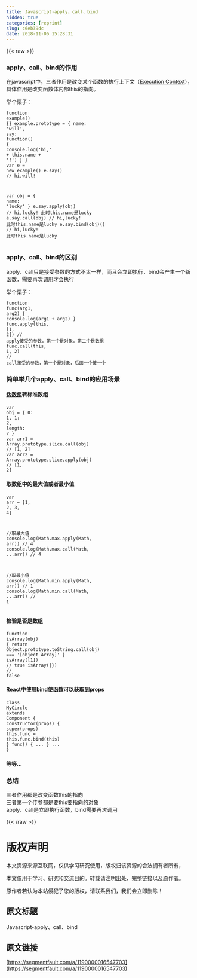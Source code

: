 ```yaml
---
title: Javascript-apply、call、bind
hidden: true
categories: [reprint]
slug: c6eb39dc
date: 2018-11-06 15:28:31
---
```


{{< raw >}}
<h3 id="articleHeader0">apply&#x3001;call&#x3001;bind&#x7684;&#x4F5C;&#x7528;</h3><p>&#x5728;javascript&#x4E2D;&#xFF0C;&#x4E09;&#x8005;&#x4F5C;&#x7528;&#x662F;&#x6539;&#x53D8;&#x67D0;&#x4E2A;&#x51FD;&#x6570;&#x7684;&#x6267;&#x884C;&#x4E0A;&#x4E0B;&#x6587;&#xFF08;<a href="https://www.ecma-international.org/ecma-262/5.1/#sec-10.3" rel="nofollow noreferrer" target="_blank">Execution Context</a>&#xFF09;&#xFF0C;&#x5177;&#x4F53;&#x4F5C;&#x7528;&#x662F;&#x6539;&#x53D8;&#x51FD;&#x6570;&#x4F53;&#x5185;&#x90E8;this&#x7684;&#x6307;&#x5411;&#x3002;</p><p>&#x4E3E;&#x4E2A;&#x6817;&#x5B50;&#xFF1A;</p><div class="widget-codetool" style="display:none"><div class="widget-codetool--inner"><span class="selectCode code-tool" data-toggle="tooltip" data-placement="top" title="" data-original-title="&#x5168;&#x9009;"></span> <span type="button" class="copyCode code-tool" data-toggle="tooltip" data-placement="top" data-clipboard-text="function example() {}
example.prototype = {
    name: &apos;will&apos;,
    say: function() {
        console.log(&apos;hi,&apos; + this.name + &apos;!&apos;)
    }
}
var e = new example()
e.say() // hi,will!

var obj = {
    name: &apos;lucky&apos;
}
e.say.apply(obj) // hi,lucky! &#x6B64;&#x65F6;this.name&#x662F;lucky
e.say.call(obj) // hi,lucky! &#x6B64;&#x65F6;this.name&#x662F;lucky
e.say.bind(obj)() // hi,lucky! &#x6B64;&#x65F6;this.name&#x662F;lucky" title="" data-original-title="&#x590D;&#x5236;"></span> <span type="button" class="saveToNote code-tool" data-toggle="tooltip" data-placement="top" title="" data-original-title="&#x653E;&#x8FDB;&#x7B14;&#x8BB0;"></span></div></div><pre class="javascript hljs"><code class="javascript"><span class="hljs-function"><span class="hljs-keyword">function</span> <span class="hljs-title">example</span>(<span class="hljs-params"></span>) </span>{}
example.prototype = {
    <span class="hljs-attr">name</span>: <span class="hljs-string">&apos;will&apos;</span>,
    <span class="hljs-attr">say</span>: <span class="hljs-function"><span class="hljs-keyword">function</span>(<span class="hljs-params"></span>) </span>{
        <span class="hljs-built_in">console</span>.log(<span class="hljs-string">&apos;hi,&apos;</span> + <span class="hljs-keyword">this</span>.name + <span class="hljs-string">&apos;!&apos;</span>)
    }
}
<span class="hljs-keyword">var</span> e = <span class="hljs-keyword">new</span> example()
e.say() <span class="hljs-comment">// hi,will!</span>

<span class="hljs-keyword">var</span> obj = {
    <span class="hljs-attr">name</span>: <span class="hljs-string">&apos;lucky&apos;</span>
}
e.say.apply(obj) <span class="hljs-comment">// hi,lucky! &#x6B64;&#x65F6;this.name&#x662F;lucky</span>
e.say.call(obj) <span class="hljs-comment">// hi,lucky! &#x6B64;&#x65F6;this.name&#x662F;lucky</span>
e.say.bind(obj)() <span class="hljs-comment">// hi,lucky! &#x6B64;&#x65F6;this.name&#x662F;lucky</span></code></pre><h3 id="articleHeader1">apply&#x3001;call&#x3001;bind&#x7684;&#x533A;&#x522B;</h3><p>apply&#x3001;call&#x53EA;&#x662F;&#x63A5;&#x53D7;&#x53C2;&#x6570;&#x7684;&#x65B9;&#x5F0F;&#x4E0D;&#x592A;&#x4E00;&#x6837;&#xFF0C;&#x800C;&#x4E14;&#x4F1A;&#x7ACB;&#x5373;&#x6267;&#x884C;&#xFF0C;bind&#x4F1A;&#x4EA7;&#x751F;&#x4E00;&#x4E2A;&#x65B0;&#x51FD;&#x6570;&#xFF0C;&#x9700;&#x8981;&#x518D;&#x6B21;&#x8C03;&#x7528;&#x624D;&#x4F1A;&#x6267;&#x884C;</p><p>&#x4E3E;&#x4E2A;&#x6817;&#x5B50;&#xFF1A;</p><div class="widget-codetool" style="display:none"><div class="widget-codetool--inner"><span class="selectCode code-tool" data-toggle="tooltip" data-placement="top" title="" data-original-title="&#x5168;&#x9009;"></span> <span type="button" class="copyCode code-tool" data-toggle="tooltip" data-placement="top" data-clipboard-text="function func(arg1, arg2) {
    console.log(arg1 + arg2)
}
func.apply(this, [1, 2]) // apply&#x63A5;&#x53D7;&#x7684;&#x53C2;&#x6570;&#xFF0C;&#x7B2C;&#x4E00;&#x4E2A;&#x662F;&#x5BF9;&#x8C61;&#xFF0C;&#x7B2C;&#x4E8C;&#x4E2A;&#x662F;&#x6570;&#x7EC4;
func.call(this, 1, 2) // call&#x63A5;&#x53D7;&#x7684;&#x53C2;&#x6570;&#xFF0C;&#x7B2C;&#x4E00;&#x4E2A;&#x662F;&#x5BF9;&#x8C61;&#xFF0C;&#x540E;&#x9762;&#x4E00;&#x4E2A;&#x63A5;&#x4E00;&#x4E2A;" title="" data-original-title="&#x590D;&#x5236;"></span> <span type="button" class="saveToNote code-tool" data-toggle="tooltip" data-placement="top" title="" data-original-title="&#x653E;&#x8FDB;&#x7B14;&#x8BB0;"></span></div></div><pre class="javascript hljs"><code class="javascript"><span class="hljs-function"><span class="hljs-keyword">function</span> <span class="hljs-title">func</span>(<span class="hljs-params">arg1, arg2</span>) </span>{
    <span class="hljs-built_in">console</span>.log(arg1 + arg2)
}
func.apply(<span class="hljs-keyword">this</span>, [<span class="hljs-number">1</span>, <span class="hljs-number">2</span>]) <span class="hljs-comment">// apply&#x63A5;&#x53D7;&#x7684;&#x53C2;&#x6570;&#xFF0C;&#x7B2C;&#x4E00;&#x4E2A;&#x662F;&#x5BF9;&#x8C61;&#xFF0C;&#x7B2C;&#x4E8C;&#x4E2A;&#x662F;&#x6570;&#x7EC4;</span>
func.call(<span class="hljs-keyword">this</span>, <span class="hljs-number">1</span>, <span class="hljs-number">2</span>) <span class="hljs-comment">// call&#x63A5;&#x53D7;&#x7684;&#x53C2;&#x6570;&#xFF0C;&#x7B2C;&#x4E00;&#x4E2A;&#x662F;&#x5BF9;&#x8C61;&#xFF0C;&#x540E;&#x9762;&#x4E00;&#x4E2A;&#x63A5;&#x4E00;&#x4E2A;</span></code></pre><h3 id="articleHeader2">&#x7B80;&#x5355;&#x4E3E;&#x51E0;&#x4E2A;apply&#x3001;call&#x3001;bind&#x7684;&#x5E94;&#x7528;&#x573A;&#x666F;</h3><h4><a href="http://tongxu.tech/2018/09/27/Javascript-%E4%BC%AA%E6%95%B0%E7%BB%84/" rel="nofollow noreferrer" target="_blank">&#x4F2A;&#x6570;&#x7EC4;</a>&#x8F6C;&#x6807;&#x51C6;&#x6570;&#x7EC4;</h4><div class="widget-codetool" style="display:none"><div class="widget-codetool--inner"><span class="selectCode code-tool" data-toggle="tooltip" data-placement="top" title="" data-original-title="&#x5168;&#x9009;"></span> <span type="button" class="copyCode code-tool" data-toggle="tooltip" data-placement="top" data-clipboard-text="var obj = {
    0: 1,
    1: 2,
    length: 2
}
var arr1 = Array.prototype.slice.call(obj) // [1, 2]
var arr2 = Array.prototype.slice.apply(obj) // [1, 2]" title="" data-original-title="&#x590D;&#x5236;"></span> <span type="button" class="saveToNote code-tool" data-toggle="tooltip" data-placement="top" title="" data-original-title="&#x653E;&#x8FDB;&#x7B14;&#x8BB0;"></span></div></div><pre class="javascript hljs"><code class="javascript"><span class="hljs-keyword">var</span> obj = {
    <span class="hljs-number">0</span>: <span class="hljs-number">1</span>,
    <span class="hljs-number">1</span>: <span class="hljs-number">2</span>,
    <span class="hljs-attr">length</span>: <span class="hljs-number">2</span>
}
<span class="hljs-keyword">var</span> arr1 = <span class="hljs-built_in">Array</span>.prototype.slice.call(obj) <span class="hljs-comment">// [1, 2]</span>
<span class="hljs-keyword">var</span> arr2 = <span class="hljs-built_in">Array</span>.prototype.slice.apply(obj) <span class="hljs-comment">// [1, 2]</span></code></pre><h4>&#x53D6;&#x6570;&#x7EC4;&#x4E2D;&#x7684;&#x6700;&#x5927;&#x503C;&#x6216;&#x8005;&#x6700;&#x5C0F;&#x503C;</h4><div class="widget-codetool" style="display:none"><div class="widget-codetool--inner"><span class="selectCode code-tool" data-toggle="tooltip" data-placement="top" title="" data-original-title="&#x5168;&#x9009;"></span> <span type="button" class="copyCode code-tool" data-toggle="tooltip" data-placement="top" data-clipboard-text="var arr = [1, 2, 3, 4]

//&#x53D6;&#x6700;&#x5927;&#x503C;
console.log(Math.max.apply(Math, arr)) // 4
console.log(Math.max.call(Math, ...arr)) // 4

//&#x53D6;&#x6700;&#x5C0F;&#x503C;
console.log(Math.min.apply(Math, arr)) // 1
console.log(Math.min.call(Math, ...arr)) // 1" title="" data-original-title="&#x590D;&#x5236;"></span> <span type="button" class="saveToNote code-tool" data-toggle="tooltip" data-placement="top" title="" data-original-title="&#x653E;&#x8FDB;&#x7B14;&#x8BB0;"></span></div></div><pre class="javascript hljs"><code class="javascript"><span class="hljs-keyword">var</span> arr = [<span class="hljs-number">1</span>, <span class="hljs-number">2</span>, <span class="hljs-number">3</span>, <span class="hljs-number">4</span>]

<span class="hljs-comment">//&#x53D6;&#x6700;&#x5927;&#x503C;</span>
<span class="hljs-built_in">console</span>.log(<span class="hljs-built_in">Math</span>.max.apply(<span class="hljs-built_in">Math</span>, arr)) <span class="hljs-comment">// 4</span>
<span class="hljs-built_in">console</span>.log(<span class="hljs-built_in">Math</span>.max.call(<span class="hljs-built_in">Math</span>, ...arr)) <span class="hljs-comment">// 4</span>

<span class="hljs-comment">//&#x53D6;&#x6700;&#x5C0F;&#x503C;</span>
<span class="hljs-built_in">console</span>.log(<span class="hljs-built_in">Math</span>.min.apply(<span class="hljs-built_in">Math</span>, arr)) <span class="hljs-comment">// 1</span>
<span class="hljs-built_in">console</span>.log(<span class="hljs-built_in">Math</span>.min.call(<span class="hljs-built_in">Math</span>, ...arr)) <span class="hljs-comment">// 1</span></code></pre><h4>&#x68C0;&#x9A8C;&#x662F;&#x5426;&#x662F;&#x6570;&#x7EC4;</h4><div class="widget-codetool" style="display:none"><div class="widget-codetool--inner"><span class="selectCode code-tool" data-toggle="tooltip" data-placement="top" title="" data-original-title="&#x5168;&#x9009;"></span> <span type="button" class="copyCode code-tool" data-toggle="tooltip" data-placement="top" data-clipboard-text="function isArray(obj) {
    return Object.prototype.toString.call(obj) === &apos;[object Array]&apos;
}
isArray([1]) // true
isArray({}) // false" title="" data-original-title="&#x590D;&#x5236;"></span> <span type="button" class="saveToNote code-tool" data-toggle="tooltip" data-placement="top" title="" data-original-title="&#x653E;&#x8FDB;&#x7B14;&#x8BB0;"></span></div></div><pre class="javascript hljs"><code class="javascript"><span class="hljs-function"><span class="hljs-keyword">function</span> <span class="hljs-title">isArray</span>(<span class="hljs-params">obj</span>) </span>{
    <span class="hljs-keyword">return</span> <span class="hljs-built_in">Object</span>.prototype.toString.call(obj) === <span class="hljs-string">&apos;[object Array]&apos;</span>
}
isArray([<span class="hljs-number">1</span>]) <span class="hljs-comment">// true</span>
isArray({}) <span class="hljs-comment">// false</span></code></pre><h4>React&#x4E2D;&#x4F7F;&#x7528;bind&#x4F7F;&#x51FD;&#x6570;&#x53EF;&#x4EE5;&#x83B7;&#x53D6;&#x5230;props</h4><div class="widget-codetool" style="display:none"><div class="widget-codetool--inner"><span class="selectCode code-tool" data-toggle="tooltip" data-placement="top" title="" data-original-title="&#x5168;&#x9009;"></span> <span type="button" class="copyCode code-tool" data-toggle="tooltip" data-placement="top" data-clipboard-text="class MyCircle extends Component {
    constructor(props) {
        super(props)
        this.func = this.func.bind(this)
    }
    func() {
        ...
    }
    ...
}" title="" data-original-title="&#x590D;&#x5236;"></span> <span type="button" class="saveToNote code-tool" data-toggle="tooltip" data-placement="top" title="" data-original-title="&#x653E;&#x8FDB;&#x7B14;&#x8BB0;"></span></div></div><pre class="javascript hljs"><code class="javascript"><span class="hljs-class"><span class="hljs-keyword">class</span> <span class="hljs-title">MyCircle</span> <span class="hljs-keyword">extends</span> <span class="hljs-title">Component</span> </span>{
    <span class="hljs-keyword">constructor</span>(props) {
        <span class="hljs-keyword">super</span>(props)
        <span class="hljs-keyword">this</span>.func = <span class="hljs-keyword">this</span>.func.bind(<span class="hljs-keyword">this</span>)
    }
    func() {
        ...
    }
    ...
}</code></pre><h4>&#x7B49;&#x7B49;...</h4><h3 id="articleHeader3">&#x603B;&#x7ED3;</h3><p>&#x4E09;&#x8005;&#x4F5C;&#x7528;&#x90FD;&#x662F;&#x6539;&#x53D8;&#x51FD;&#x6570;this&#x7684;&#x6307;&#x5411;<br>&#x4E09;&#x8005;&#x7B2C;&#x4E00;&#x4E2A;&#x4F20;&#x53C2;&#x90FD;&#x662F;&#x8981;this&#x8981;&#x6307;&#x5411;&#x7684;&#x5BF9;&#x8C61;<br>apply&#x3001;call&#x662F;&#x7ACB;&#x5373;&#x6267;&#x884C;&#x51FD;&#x6570;&#xFF0C;bind&#x9700;&#x8981;&#x518D;&#x6B21;&#x8C03;&#x7528;</p>
{{< /raw >}}

# 版权声明
本文资源来源互联网，仅供学习研究使用，版权归该资源的合法拥有者所有，

本文仅用于学习、研究和交流目的。转载请注明出处、完整链接以及原作者。 

原作者若认为本站侵犯了您的版权，请联系我们，我们会立即删除！

## 原文标题
Javascript-apply、call、bind

## 原文链接
[https://segmentfault.com/a/1190000016547703](https://segmentfault.com/a/1190000016547703)

